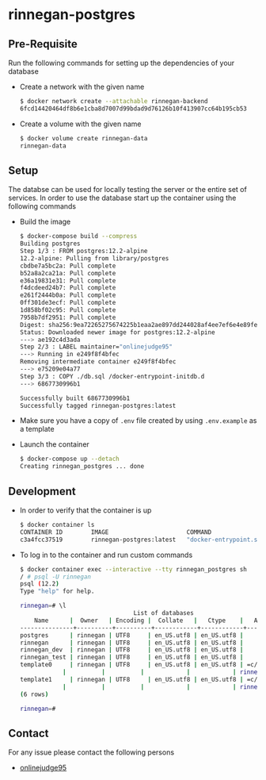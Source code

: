 # rinnegan-postgres

## Pre-Requisite

Run the following commands for setting up the dependencies of your database

- Create a network with the given name

  ```bash
  $ docker network create --attachable rinnegan-backend
  6fcd14420464df8b6e1cba8d7007d99bdad9d76126b10f413907cc64b195cb53
  ```

- Create a volume with the given name

  ```bash
  $ docker volume create rinnegan-data
  rinnegan-data
  ```

## Setup

The databse can be used for locally testing the server or the entire set of services.
In order to use the database start up the container using the following commands

- Build the image

  ```bash
  $ docker-compose build --compress
  Building postgres
  Step 1/3 : FROM postgres:12.2-alpine
  12.2-alpine: Pulling from library/postgres
  cbdbe7a5bc2a: Pull complete
  b52a8a2ca21a: Pull complete
  e36a19831e31: Pull complete
  f4dcdeed24b7: Pull complete
  e261f2444b0a: Pull complete
  0ff301de3ecf: Pull complete
  1d858bf02c95: Pull complete
  7958b7df2951: Pull complete
  Digest: sha256:9ea72265275674225b1eaa2ae897dd244028af4ee7ef6e4e89fe474938e0992e
  Status: Downloaded newer image for postgres:12.2-alpine
  ---> ae192c4d3ada
  Step 2/3 : LABEL maintainer="onlinejudge95"
  ---> Running in e249f8f4bfec
  Removing intermediate container e249f8f4bfec
  ---> e75209e04a77
  Step 3/3 : COPY ./db.sql /docker-entrypoint-initdb.d
  ---> 6867730996b1

  Successfully built 6867730996b1
  Successfully tagged rinnegan-postgres:latest
  ```

- Make sure you have a copy of `.env` file created by using `.env.example` as a template

- Launch the container

  ```bash
  $ docker-compose up --detach
  Creating rinnegan_postgres ... done
  ```

## Development

- In order to verify that the container is up

  ```bash
  $ docker container ls
  CONTAINER ID        IMAGE                      COMMAND                  CREATED             STATUS              PORTS               NAMES
  c3a4fcc37519        rinnegan-postgres:latest   "docker-entrypoint.s…"   6 seconds ago       Up 5 seconds        5432/tcp            rinnegan_postgres
  ```

- To log in to the container and run custom commands

  ```bash
  $ docker container exec --interactive --tty rinnegan_postgres sh
  / # psql -U rinnegan
  psql (12.2)
  Type "help" for help.

  rinnegan=# \l
                                  List of databases
      Name      |  Owner   | Encoding |  Collate   |   Ctype    |   Access privileges
  ---------------+----------+----------+------------+------------+-----------------------
  postgres      | rinnegan | UTF8     | en_US.utf8 | en_US.utf8 |
  rinnegan      | rinnegan | UTF8     | en_US.utf8 | en_US.utf8 |
  rinnegan_dev  | rinnegan | UTF8     | en_US.utf8 | en_US.utf8 |
  rinnegan_test | rinnegan | UTF8     | en_US.utf8 | en_US.utf8 |
  template0     | rinnegan | UTF8     | en_US.utf8 | en_US.utf8 | =c/rinnegan          +
              |          |          |            |            | rinnegan=CTc/rinnegan
  template1     | rinnegan | UTF8     | en_US.utf8 | en_US.utf8 | =c/rinnegan          +
              |          |          |            |            | rinnegan=CTc/rinnegan
  (6 rows)

  rinnegan=#
  ```

## Contact

For any issue please contact the following persons

- [onlinejudge95](https://github.com/onlinejudge95)
